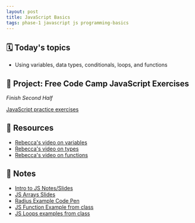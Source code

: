 ```yaml
---
layout: post
title: JavaScript Basics
tags: phase-1 javascript js programming-basics
---
```


## 🗓️ Today's topics

- Using variables, data types, conditionals, loops, and functions

## 🎯 Project: Free Code Camp JavaScript Exercises
_Finish Second Half_

[JavaScript practice exercises](https://www.freecodecamp.org/learn/javascript-algorithms-and-data-structures/#basic-javascript) 


## 🔖 Resources
- [Rebecca's video on variables](https://vimeo.com/showcase/7220986/video/426872305)
- [Rebecca's video on types](https://vimeo.com/showcase/7220986/video/426872279)
- [Rebecca's video on functions](https://vimeo.com/showcase/7220986/video/426872241)

## 🦉 Notes

- [Intro to JS Notes/Slides](https://github.com/Momentum-Team-14/notes/blob/main/intro-js.md)
- [JS Arrays Slides](https://github.com/Momentum-Team-14/notes/blob/main/js-arrays.md)
- [Radius Example Code Pen](https://codepen.io/rlconley/pen/MWQEZwL)
- [JS Function Example from class](https://codepen.io/rlconley/pen/yLKMEEY)
- [JS Loops examples from class]()
